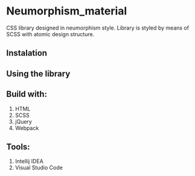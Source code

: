# Neumorphism_material

CSS library designed in neumorphism style. Library is styled by means of SCSS with atomic design structure.

## Instalation

## Using the library

## Build with:

1. HTML
2. SCSS
3. jQuery
4. Webpack

## Tools:

1. Intellij IDEA
2. Visual Studio Code
